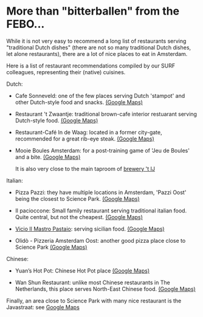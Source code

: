 # More than "bitterballen" from the FEBO...

While it is not very easy to recommend a long list of restaurants serving "traditional Dutch dishes" (there are not so many traditional Dutch dishes, let alone restaurants), there are a lot of nice places to eat in Amsterdam.
 
Here is a list of restaurant recommendations compiled by our SURF colleagues, representing their (native) cuisines.
 
Dutch:

-   Cafe Sonneveld: one of the few places serving Dutch 'stampot' and other Dutch-style food and snacks.
    [(Google Maps)](https://www.google.nl/maps/place/Caf%C3%A9+Sonneveld/@52.3763328,4.879711,17z/data=!3m1!4b1!4m6!3m5!1s0x47c609dac88ed8eb:0x4787ff7be2f571cd!8m2!3d52.3763328!4d4.8822859!16s%2Fg%2F11c52pm6gy?entry=ttu&g_ep=EgoyMDI0MTAyMy4wIKXMDSoASAFQAw%3D%3D)
 
-   Restaurant 't Zwaantje: traditional brown-cafe interior restuarant serving Dutch-style food.
    [(Google Maps)](https://www.google.nl/maps/place/Restaurant+'t+Zwaantje/@52.3704694,4.8813029,17z/data=!3m1!4b1!4m6!3m5!1s0x47c609c319949131:0x834d92804c981c3d!8m2!3d52.3704694!4d4.8838778!16s%2Fg%2F1thvxgkt?entry=ttu&g_ep=EgoyMDI0MTAyMy4wIKXMDSoASAFQAw%3D%3D)
 
-   Restaurant-Café In de Waag: located in a former city-gate, recommended for a great rib-eye steak.
    [(Google Maps)](https://www.google.nl/maps/place/Restaurant-Caf%C3%A9+In+de+Waag/@52.372833,4.8978117,17z/data=!3m2!4b1!5s0x47c609b939285ef5:0xd5b587dfa80e8747!4m6!3m5!1s0x47c609be97521e55:0x603e2002c34bf03e!8m2!3d52.372833!4d4.9003866!16s%2Fm%2F0j9pjyr?entry=ttu&g_ep=EgoyMDI0MTAyMy4wIKXMDSoASAFQAw%3D%3D)
 
-   Mooie Boules Amsterdam: for a post-training game of 'Jeu de Boules' and a bite.
    [(Google Maps)](https://www.google.nl/maps/place/Mooie+Boules+Amsterdam/@52.3668522,4.9249948,16z/data=!3m1!4b1!4m6!3m5!1s0x47c6095dae1ba4b9:0x34f9501423e8bb77!8m2!3d52.3668522!4d4.9275697!16s%2Fg%2F11f61vzxsb?entry=ttu&g_ep=EgoyMDI0MTAyMy4wIKXMDSoASAFQAw%3D%3D)

    It is also very close to the main taproom of [brewery 't IJ](https://www.brouwerijhetij.nl/)
 
Italian:

-   Pizza Pazzi: they have multiple locations in Amsterdam, 'Pazzi Oost' being the closest to Science Park.
    [(Google Maps)](https://www.google.nl/maps/place/Pazzi+Oost/@52.3552613,4.9203409,17z/data=!3m1!4b1!4m6!3m5!1s0x47c609e5804e3e13:0xa770e91361ea7325!8m2!3d52.3552613!4d4.9229158!16s%2Fg%2F11mw7147rr?entry=ttu&g_ep=EgoyMDI0MTAyMy4wIKXMDSoASAFQAw%3D%3D)
 
-   Il pacioccone: Small family restaurant serving traditional italian food. Quite central, but not the cheapest.
    [(Google Maps)](https://www.google.nl/maps/place/Il+Pacioccone/@52.3774941,4.8911763,17z/data=!3m1!4b1!4m6!3m5!1s0x47c6099c41aba21d:0x827e95c901bcf393!8m2!3d52.3774941!4d4.8937512!16s%2Fg%2F1q67d7ygj?entry=ttu&g_ep=EgoyMDI0MTAyMy4wIKXMDSoASAFQAw%3D%3D)
 
-   [Vicio Il Mastro Pastaio](https://vicioilmastropastaio.com/): serving sicilian food.
    [(Google Maps)](https://www.google.nl/maps/place/Vicio+Il+Mastro+Pastaio+-+Italian+Restaurant+in+Amsterdam/@52.3665417,4.8697814,17z/data=!3m1!4b1!4m6!3m5!1s0x47c5e3cab357ca0d:0xcca87d8788a9dc80!8m2!3d52.3665417!4d4.8723563!16s%2Fg%2F11fhw5y564?entry=ttu&g_ep=EgoyMDI0MTAyMy4wIKXMDSoASAFQAw%3D%3D)

-   Olidò - Pizzeria Amsterdam Oost: another good pizza place close to Science Park
    [(Google Maps)](https://www.google.nl/maps/place/Olid%C3%B2+-+Pizzeria+Amsterdam+Oost/@52.3554059,4.9312007,17z/data=!3m1!4b1!4m6!3m5!1s0x47c6091667c0b4fd:0x1ead18d2b796b602!8m2!3d52.3554059!4d4.9337756!16s%2Fg%2F11g_ybxt6g?entry=ttu&g_ep=EgoyMDI0MTAyMy4wIKXMDSoASAFQAw%3D%3D)


Chinese:

-   Yuan’s Hot Pot: Chinese Hot Pot place
    [(Google Maps)](https://www.google.nl/maps/place/Yuan%E2%80%99s+Hot+Pot/@52.337064,4.8722794,17z/data=!3m1!4b1!4m6!3m5!1s0x47c60b846953670d:0xb7c33f5074d64b7d!8m2!3d52.3370641!4d4.8771503!16s%2Fg%2F11t9w_0lvr?entry=ttu&g_ep=EgoyMDI0MTAyMy4wIKXMDSoASAFQAw%3D%3D)
 
-   Wan Shun Restaurant: unlike most Chinese restaurants in The Netherlands, this place serves North-East Chinese food.
    [(Google Maps)](https://www.google.com/maps/place/Wan+Shun+Restaurant/@52.3261699,4.8788826,17z/data=!3m1!4b1!4m6!3m5!1s0x47c60bee0132ab57:0x908c86891576d09a!8m2!3d52.3261699!4d4.8788826!16s%2Fg%2F11fnslkp52?entry=ttu&g_ep=EgoyMDI0MTAyMy4wIKXMDSoASAFQAw%3D%3D)
 
Finally, an area close to Science Park with many nice restaurant is the Javastraat: see
    [Google Maps](https://www.google.nl/maps/place/Javastraat,+Amsterdam/@52.3637609,4.934926,17z/data=!3m1!4b1!4m6!3m5!1s0x47c6096ce0c1c1b7:0x6983a3123481a30b!8m2!3d52.3637609!4d4.9375009!16s%2Fg%2F121gzx_j?entry=ttu&g_ep=EgoyMDI0MTAyMy4wIKXMDSoASAFQAw%3D%3D)
 

